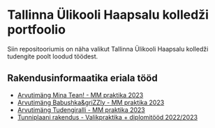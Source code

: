 # Tallinna Ülikooli Haapsalu kolledži portfoolio

Siin repositooriumis on näha valikut Tallinna Ülikooli Haapsalu kolledži tudengite poolt loodud töödest.

## Rakendusinformaatika eriala tööd

- [Arvutimäng Mina Tean! - MM praktika 2023](https://github.com/TLUHK-Portfolio/Mina-Tean)
- [Arvutimäng Babushka&griZZly - MM praktika 2023](https://github.com/TLUHK-Portfolio/Babushka-and-griZZly)
- [Arvutimäng Tudengiralli - MM praktika 2023](https://github.com/TLUHK-Portfolio/Tudengiralli)
- [Tunniplaani rakendus - Valikpraktika + diplomitööd 2022/2023](https://github.com/TLUHK-Portfolio/HK-Tunniplaan)

